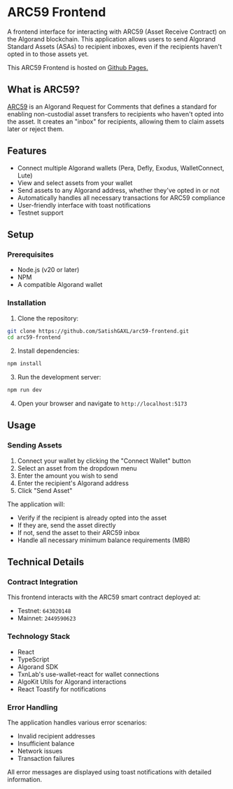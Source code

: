 # ARC59 Frontend

A frontend interface for interacting with ARC59 (Asset Receive Contract) on the Algorand blockchain. This application allows users to send Algorand Standard Assets (ASAs) to recipient inboxes, even if the recipients haven't opted in to those assets yet.

This ARC59 Frontend is hosted on [Github Pages.](https://satishgaxl.github.io/arc59-frontend/dist/)

## What is ARC59?

[ARC59](https://github.com/algorandfoundation/ARCs/blob/main/ARCs/arc-0059.md) is an Algorand Request for Comments that defines a standard for enabling non-custodial asset transfers to recipients who haven't opted into the asset. It creates an "inbox" for recipients, allowing them to claim assets later or reject them.

## Features

- Connect multiple Algorand wallets (Pera, Defly, Exodus, WalletConnect, Lute)
- View and select assets from your wallet
- Send assets to any Algorand address, whether they've opted in or not
- Automatically handles all necessary transactions for ARC59 compliance
- User-friendly interface with toast notifications
- Testnet support

## Setup

### Prerequisites

- Node.js (v20 or later)
- NPM
- A compatible Algorand wallet

### Installation

1. Clone the repository:
```bash
git clone https://github.com/SatishGAXL/arc59-frontend.git
cd arc59-frontend
```

2. Install dependencies:
```bash
npm install
```

3. Run the development server:
```bash
npm run dev
```

4. Open your browser and navigate to `http://localhost:5173`

## Usage

### Sending Assets

1. Connect your wallet by clicking the "Connect Wallet" button
2. Select an asset from the dropdown menu
3. Enter the amount you wish to send
4. Enter the recipient's Algorand address
5. Click "Send Asset"

The application will:
- Verify if the recipient is already opted into the asset
- If they are, send the asset directly
- If not, send the asset to their ARC59 inbox
- Handle all necessary minimum balance requirements (MBR)

## Technical Details

### Contract Integration

This frontend interacts with the ARC59 smart contract deployed at:
- Testnet: `643020148`
- Mainnet: `2449590623`

### Technology Stack

- React
- TypeScript
- Algorand SDK
- TxnLab's use-wallet-react for wallet connections
- AlgoKit Utils for Algorand interactions
- React Toastify for notifications

### Error Handling

The application handles various error scenarios:
- Invalid recipient addresses
- Insufficient balance
- Network issues
- Transaction failures

All error messages are displayed using toast notifications with detailed information.